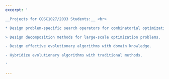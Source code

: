 ```yaml
---
excerpt: '

__Projects for COSC1027/2033 Students:__ <br>

* Design problem-specific search operators for combinatorial optimization.

> Design decomposition methods for large-scale optimization problems.

- Design effective evolutionary algorithms with domain knowledge.

- Hybridize evolutionary algorithms with traditional methods.

'

---
```

